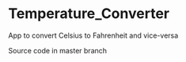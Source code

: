 # Temperature_Converter
App to convert Celsius to Fahrenheit and vice-versa

Source code in master branch
